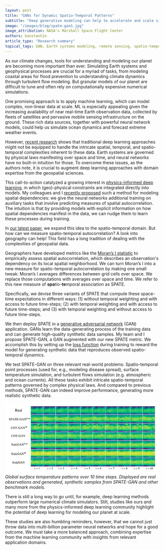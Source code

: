 ```yaml
---
layout: post
title: "GANs for Dynamic Spatio-Temporal Patterns"
subtitle: "Deep generative modeling can help to accelerate and scale simulation of weather patterns and turbulent flows."
image: "/images/blog/spate-gan1.jpg"
image_attribution: NASA's Marshall Space Flight Center
authors: konstantin
article_type: "Research summary"
topical_tags: GAN, Earth systems modeling, remote sensing, spatio-temporal dynamics, generative models
---
```


As our climate changes, tools for understanding and modeling our planet are becoming more important than ever. Simulating Earth systems and geophysical processes are crucial for a myriad of tasks, from modeling coastal areas for flood prevention to understanding climate dynamics through turbulent flow modeling. But granular models of our planet are difficult to tune and often rely on computationally expensive numerical simulations.

One promising approach is to apply machine learning, which can  model complex, non-linear data at scale. ML is especially appealing given the increasing availability of near real-time Earth observation data, collected by fleets of satellites and pervasive mobile sensing infrastructure on the ground. These rich data sources, together with powerful neural network models, could help us simulate ocean dynamics and forecast extreme weather events.

However, [recent research](https://www.nature.com/articles/s41586-019-0912-1?proof=t) shows that traditional deep learning approaches might not be equipped to handle the intricate spatial, temporal, and spatio-temporal complexities inherent to these data. Earth systems are governed by physical laws manifesting over space and time, and neural networks have no built-in intuition for those. To overcome these issues, as the authors note, it is crucial to augment deep learning approaches with domain expertise from the geospatial sciences.

This call-to-action catalyzed a growing interest in [physics-informed deep learning](https://www.nature.com/articles/s42254-021-00314-5), in which (geo)-physical constraints are integrated directly into models. My colleagues and I [recently proposed](https://arxiv.org/abs/2006.10461) such a method for modeling spatial dependencies: we give the neural networks additional training on auxiliary tasks that involve predicting measures of spatial autocorrelation. The intuition is that by providing models with explicit information on how spatial dependencies manifest in the data, we can nudge them to learn these processes during training.

In [our latest paper](https://arxiv.org/abs/2109.15044), we expand this idea to the spatio-temporal domain. But how can we measure spatio-temporal autocorrelation? A look into geography can help! This field has a long tradition of dealing with the complexities of geospatial data.

Geographers have developed metrics like the [Moran’s I statistic](https://en.wikipedia.org/wiki/Moran%27s_I) to empirically assess spatial autocorrelation, which describes an observation's dependency on its local spatial neighborhood. We can turn Moran’s I into a new measure for spatio-temporal autocorrelation by making one small tweak: Moran’s I averages differences between grid cells over space. We replace those computations with averages over space and time. We refer to this new measure of **spa**tio-**te**mporal association as SPATE.

Specifically, we devise three variants of SPATE that compute  these space-time expectations in different ways: (1) without temporal weighting and with access to future time-steps; (2) with temporal weighting and with access to future time-steps; and (3) with temporal weighting and without access to future time-steps.

We then deploy SPATE in a [generative adversarial network](https://en.wikipedia.org/wiki/Generative_adversarial_network) (GAN) application. GANs learn the data-generating process of the training data and can generate high-quality synthetic data samples. My team and I propose SPATE-GAN, a GAN augmented with our new SPATE metric. We accomplish this by setting up the [loss function](https://en.wikipedia.org/wiki/Loss_function) during training to reward the model for generating synthetic data that reproduces observed spatio-temporal dynamics.

We test SPATE-GAN on three relevant real-world problems: Spatio-temporal point processes (used for, e.g., modeling disease spread), surface temperature simulation, and turbulent flows simulation (e.g. atmospheric and ocean currents). All these tasks exhibit intricate spatio-temporal patterns governed by complex physical laws. And compared to previous methods, SPATE-GAN can indeed improve performance, generating more realistic synthetic data.

![Surface temperature time series generated by SPATE-GAN and competitors](/images/blog/spate-gan2.png "Surface temperature time series generated by SPATE-GAN and competitors")
*Global surface temperature patterns over 10 time steps. Displayed are real observations and generated, synthetic samples from SPATE-GAN and other benchmark models.*

There is still a long way to go until, for example, deep learning methods outperform large numerical climate simulators. Still, studies like ours and many more from the physics-informed deep learning community highlight the potential of deep learning for modeling our planet at scale.

These studies are also humbling reminders, however, that we cannot just throw data into multi-billion parameter neural networks and hope for a good outcome. We must take a more balanced approach, combining expertise from the machine learning community with insights from relevant application domains.
